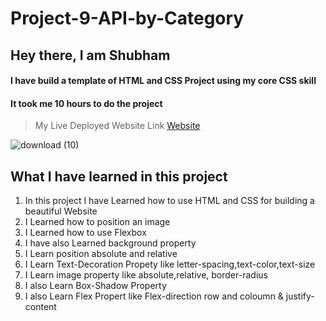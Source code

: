 # Project-9-API-by-Category

## Hey there, I am Shubham

#### I have build a template of HTML and CSS Project using my core CSS skill

#### It took me 10 hours to do the project
> My Live Deployed Website Link [Website](https://gleeful-piroshki-02d59f.netlify.app)  


![download (10)](https://user-images.githubusercontent.com/101961231/182020159-3145f1f4-0b34-4dc2-af0e-6d7ce88eb2dd.png)



 ## What I have learned in this project

1. In this project I have Learned how to use HTML and CSS for building a beautiful Website  
2. I Learned how to position an image   
3. I Learned how to use Flexbox  
4. I have also Learned background property  
5. I Learn position absolute and relative  
6. I Learn Text-Decoration Propety like letter-spacing,text-color,text-size  
7. I Learn image property like absolute,relative, border-radius  
8. I also Learn Box-Shadow Property  
9. I also Learn Flex Propert like Flex-direction row and coloumn & justify-content